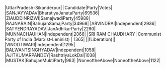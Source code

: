  
|UttarPradesh-Sikanderpur|
|Candidate|Party|Votes|
|SANJAYYADAV|BharatiyaJanataParty|69536|
|ZIAUDDINRIZWI|SamajwadiParty|45988|
|RAJNARAIN|BahujanSamajParty|34968|
|ARVINDRAI|Independent|2936|
|SATYENDRAYADAV|JanAdhikarParty|2260|
|MUNNACHAUHAN|Independent|2066|
|SRI RAM CHAUDHARY  |Communist Party of India (Marxist-Leninist) | 1365|
||(Liberation)||
|VINODTIWARI|Independent|1295|
|BALWANTSINGHYADAV|Independent|1058|
|AJITKUMARPANDEY|RashtriyaLokDal|1038|
|MUSTAK|BahujanMuktiParty|983|
|NoneoftheAbove|NoneoftheAbove|1122|
